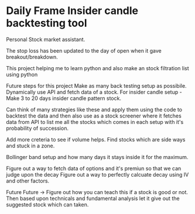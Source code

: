 # Daily Frame Insider candle backtesting tool

Personal Stock market assistant.

The stop loss has been updated to the day of open when it gave breakout/breakdown.

This project helping me to learn python and also make an stock filtration list using python

Future steps for this project
Make as many back testing setup as possibile.
Dynamically use API and fetch data of a stock.
For insider candle setup -
Make 3 to 20 days insider candle pattern stock.

Can think of many strategies like these and apply them using the code to backtest the data and
then also use as a stock screener where it fetches data from API to list me all the stocks which comes in each setup with
it's probability of succession.

Add more creteria to see if volume helps.
Find stocks which are side ways and stuck in a zone.

Bollinger band setup and how many days it stays inside it for the maximum.

Figure out a way to fetch data of options and it's premiun so that we can judge upon the decay
Figure out a way to perfectly calcuate decay using IV and other factors.

Future Future ->
Figure out how you can teach this if a stock is good or not. Then based upon technicals and fundamental analysis let it give out the suggested stock which can taken.
